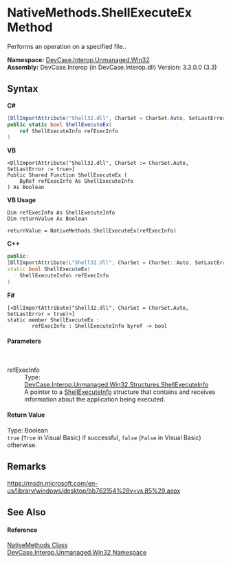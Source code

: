 # NativeMethods.ShellExecuteEx Method 
 

Performs an operation on a specified file..

**Namespace:**&nbsp;<a href="N_DevCase_Interop_Unmanaged_Win32">DevCase.Interop.Unmanaged.Win32</a><br />**Assembly:**&nbsp;DevCase.Interop (in DevCase.Interop.dll) Version: 3.3.0.0 (3.3)

## Syntax

**C#**<br />
``` C#
[DllImportAttribute("Shell32.dll", CharSet = CharSet.Auto, SetLastError = true)]
public static bool ShellExecuteEx(
	ref ShellExecuteInfo refExecInfo
)
```

**VB**<br />
``` VB
<DllImportAttribute("Shell32.dll", CharSet := CharSet.Auto, SetLastError := true>]
Public Shared Function ShellExecuteEx ( 
	ByRef refExecInfo As ShellExecuteInfo
) As Boolean
```

**VB Usage**<br />
``` VB Usage
Dim refExecInfo As ShellExecuteInfo
Dim returnValue As Boolean

returnValue = NativeMethods.ShellExecuteEx(refExecInfo)
```

**C++**<br />
``` C++
public:
[DllImportAttribute(L"Shell32.dll", CharSet = CharSet::Auto, SetLastError = true)]
static bool ShellExecuteEx(
	ShellExecuteInfo% refExecInfo
)
```

**F#**<br />
``` F#
[<DllImportAttribute("Shell32.dll", CharSet = CharSet.Auto, SetLastError = true)>]
static member ShellExecuteEx : 
        refExecInfo : ShellExecuteInfo byref -> bool 

```


#### Parameters
&nbsp;<dl><dt>refExecInfo</dt><dd>Type: <a href="T_DevCase_Interop_Unmanaged_Win32_Structures_ShellExecuteInfo">DevCase.Interop.Unmanaged.Win32.Structures.ShellExecuteInfo</a><br />A pointer to a <a href="T_DevCase_Interop_Unmanaged_Win32_Structures_ShellExecuteInfo">ShellExecuteInfo</a> structure that contains and receives information about the application being executed.</dd></dl>

#### Return Value
Type: Boolean<br />`true` (`True` in Visual Basic) if successful, `false` (`False` in Visual Basic) otherwise.

## Remarks
<a href="https://msdn.microsoft.com/en-us/library/windows/desktop/bb762154%28v=vs.85%29.aspx" target="_blank">https://msdn.microsoft.com/en-us/library/windows/desktop/bb762154%28v=vs.85%29.aspx</a>

## See Also


#### Reference
<a href="T_DevCase_Interop_Unmanaged_Win32_NativeMethods">NativeMethods Class</a><br /><a href="N_DevCase_Interop_Unmanaged_Win32">DevCase.Interop.Unmanaged.Win32 Namespace</a><br />